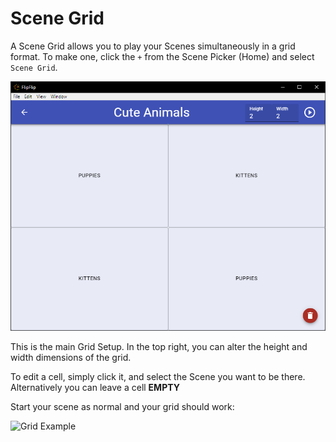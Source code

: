 # Scene Grid

A Scene Grid allows you to play your Scenes simultaneously in a grid format. To make one, click the `+` from the
Scene Picker (Home) and select `Scene Grid`.

![](doc_images/grid.png) 

This is the main Grid Setup. In the top right, you can alter the height and width dimensions of the grid.

To edit a cell, simply click it, and select the Scene you want to be there. Alternatively you can leave a cell **EMPTY**

Start your scene as normal and your grid should work:

<img src="doc_images/grid_ex.gif" alt="Grid Example"> 